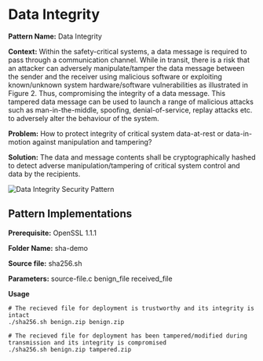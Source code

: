 
# Data Integrity 

**Pattern Name:** Data Integrity 

**Context:** Within the safety-critical systems, a data message is required to pass through a communication channel. While in transit, there is a risk that an attacker can adversely manipulate/tamper the data message between the sender and the receiver using malicious software or exploiting known/unknown system hardware/software vulnerabilities as illustrated in Figure 2. Thus, compromising the integrity of a data message. This tampered data message can be used to launch a range of malicious attacks such as man-in-the-middle, spoofing, denial-of-service, replay attacks etc. to adversely alter the behaviour of the system.

**Problem:** How to protect integrity of critical system data-at-rest or data-in-motion against manipulation and tampering?

**Solution:** The data and message contents shall be cryptographically hashed to detect adverse manipulation/tampering of critical system control and data by the recipients.

![Data Integrity Security Pattern](Integrity.png)

## Pattern Implementations
    
**Prerequisite:** OpenSSL 1.1.1

**Folder Name:** sha-demo

**Source file:** sha256.sh

**Parameters:** source-file.c benign_file received_file

**Usage**
```
# The recieved file for deployment is trustworthy and its integrity is intact
./sha256.sh benign.zip benign.zip
```

```
# The recieved file for deployment has been tampered/modified during transmission and its integrity is compromised
./sha256.sh benign.zip tampered.zip
```
